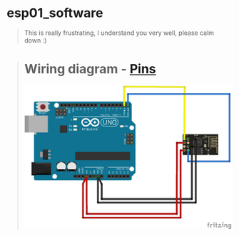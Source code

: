 # esp01_software
>This is really frustrating, I understand you very well, please calm down :)

># Wiring diagram - [Pins](image/01_pin.png)
>![Untitled Sketch 3_bb](https://raw.githubusercontent.com/equlibrino/esp01_software/main/image/upload_esp01.png)
